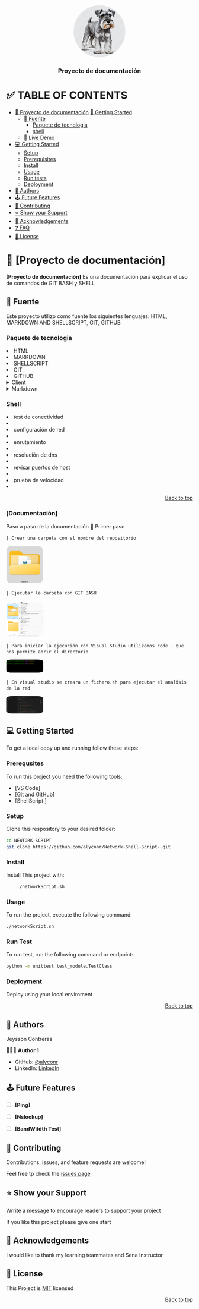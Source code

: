 <a name="readme-top"></a>



<div align="center">

<img src="Nala.png" alt="Nala" width="140" height="auto" style="border-radius:50%"   />
<br/>
<h3><b>Proyecto de documentación</b>

</div>

# ✅ TABLE OF CONTENTS
- [📖 Proyecto de documentación](#Proyecto)
[🫏 Getting Started](#getting-started)
  - [🐧 Fuente](#Creación-de-codigo)
    - [Paquete de tecnologia](#tech-stack)
    - [shell](#shell)
  - [🚀 Live Demo](#live-demo)
 - [💻 Getting Started](#getting-started)
   - [Setup](#setup)
   -  [Prerequisites](#prerequisites)
   - [Install](#install)
   - [Usage](#usage)
   - [Run tests](#run-tests)
   - [Deployment](#deployment)
- [👥 Authors](#authors)
- [🕹️ Future Features](#future-features)
- [🤝 Contributing](#contributing)
- [⭐ Show your Support](#support)
- [👏 Acknowledgements ](#ackknowledgements)
- [❓ FAQ ](#faq)
- [📃 License](#license)

# 📖 [Proyecto de documentación]<a name="Proyecto"></a>

**[Proyecto de documentación]** Es una documentación para explicar el uso de comandos de GIT BASH y SHELL

## 🐧 Fuente <a name="Creación-de-codigo"></a>

<p>
Este proyecto utilizo como fuente los siguientes lenguajes:
HTML, MARKDOWN AND SHELLSCRIPT, GIT, GITHUB
</p>

### Paquete de tecnologia <a name="tech-stack"></a>

<li> HTML </li>
<li> MARKDOWN </li>
<li> SHELLSCRIPT </li>
<li> GIT </li>
<li> GITHUB </li>

<details>
<summary> Client </summary>
    <ul>
    <li><a href="https://developer.mozilla.org/es/docs/Web/HTML">HTML</a></li>    
    </ul>
</details>

<details>
<summary>Markdown</summary>
<ul>
<li><a href="https://markdown.es/sintaxis-markdown/">Markdown</a></li>
</ul>
</details>


### Shell <a name="Shell"></a>
<li> test de conectividad <li>
<li> configuración de red <li>
<li> enrutamiento <li>
<li> resolución de dns <li>
<li> revisar puertos de host <li>
<li> prueba de velocidad <li>


<p align="right"><a href="#readme-top">Back to top</a></p>

### [Documentación]<a name="Pasos"></a>
Paso a paso de la documentación
🌺​ Primer paso

    | Crear una carpeta con el nombre del repositorio
<img src="Archivo.png" alt="Archivo" width="100" height="auto" style="border-radius:15%"   />

    | Ejecutar la carpeta con GIT BASH
<img src="Captura.png" alt="Captura" width="100" height="auto" style="border-radius:15%"   />

    | Para iniciar la ejecución con Visual Studio utilizamos code . que nos permite abrir el directorio 
<img src="Ejecución.png" alt="Ejecución" width="100" height="auto" style="border-radius:15%"   />

    | En visual studio se creara un fichero.sh para ejecutar el analisis de la red 
<img src="Visual.png" alt="Visual" width="100" height="auto" style="border-radius:15%"   />

## 💻 Getting Started <a name="getting-started"></a>


To get a local copy up and running follow these steps:

### Prerequsites 

To run this project you need the following tools:

- [VS Code]
- [Git and GitHub]
- [ShellScript ]

### Setup

Clone this respository  to your desired folder:

```sh
cd NEWTORK-SCRIPT
git clone https://github.com/alyconr/Network-Shell-Script-.git
```
### Install

Install This project with:

```sh
    ./networkScript.sh
```

### Usage 

To run the project, execute the following command:

```sh
./networkScript.sh
```

### Run Test

To run test, run the following command or endpoint:

```sh
python -m unittest test_module.TestClass
```


### Deployment

Deploy using your local enviroment

<p align="right"><a href="#readme-top">Back to top</a></p>

## 👥 Authors <a name="authors"></a>

Jeysson Contreras

🧑🏻‍💻 **Author 1**

 - GitHub: [@alyconr](https://github.com/alyconr)
 - LinkedIn: [LinkedIn](https://www.linkedin.com/in/jeysson-aly-contreras)


## 🕹️ Future Features <a name="future-features"></a>

- [ ] **[Ping]**
- [ ] **[Nslookup]**
- [ ] **[BandWitdth Test]**


## 🤝 Contributing <a name="contributing"></a>


Contributions, issues, and  feature requests are welcome!

Feel free tp check the [issues page](https://github.com/alyconr/Network-Shell-Script-/issues)


## ⭐ Show your Support

Wrrite a message to encourage readers to support your project

If you like this project please give one start

## 👏 Acknowledgements <a name="acknowledgements"></a>

I would like to thank my learning teammates  and Sena Instructor

## 📃 License <a name="license"></a>

This Project is [MIT](./LICENSE.md) licensed

<p align="right"><a href="#readme-top">Back to top</a></p>
















